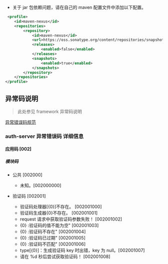 
- 关于 jar 包依赖问题，请在自己的 maven 配置文件中添加以下配置。

```xml
 <profile>
    <id>maven-nexus</id>
    <repositories>
        <repository>
            <id>maven-nexus</id>
            <url>https://oss.sonatype.org/content/repositories/snapshots/</url>
            <releases>
                <enabled>false</enabled>
            </releases>
            <snapshots>
                <enabled>true</enabled>
            </snapshots>
        </repository>
    </repositories>
</profile>
```



## 异常码说明

> 此处参见 framework 异常码说明

[ 异常错误码规范 ](https://github.com/hiColors/framework/wiki/%E5%BC%82%E5%B8%B8%E7%A0%81%E8%A7%84%E5%88%99%E8%AF%B4%E6%98%8E)


### auth-server 异常错误码 详细信息

#### 应用码 [002]

##### 模块码

- 公共 [002000]
    
    -    未知。[002000000]
  
    
- 验证码 [002001]
    
    -    验证码处理器[{0}]不存在。          [002001000]
    -    验证码生成器{0}不存在。            [002001001]
    -    request 请求中获取验证码参数失败！ [002001002]
    -    {0} :验证码的值不能为空"           [002001003]
    -    {0} :验证码不存在"                 [002001004]
    -    {0} :验证码已过期"                 [002001005]
    -    {0} :验证码不匹配"                 [002001006]
    -    type[{0}]：生成验证码 key 时出错，key 为 null。[002001007]
    -    请在 %d 秒后尝试获取验证码！       [002001008]
    